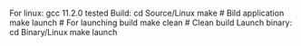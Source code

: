 For linux:
gcc 11.2.0 tested
	Build:
		cd Source/Linux
		make # Bild application
		make launch # For launching build
		make clean # Clean build
	Launch binary:
		cd Binary/Linux
		make launch
